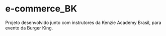 # e-commerce_BK
Projeto desenvolvido junto com instrutores da Kenzie Academy Brasil, para evento da  Burger King.
